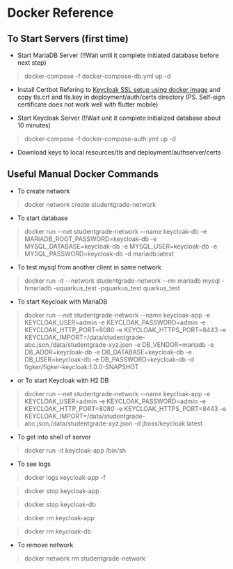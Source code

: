 # Docker Reference

## To Start Servers (first time)
* Start MariaDB Server (!!Wait until it complete initiated database before next step)
> docker-compose -f docker-compose-db.yml up -d

* Install Certbot Refering to [Keycloak SSL setup using docker image](https://newbedev.com/keycloak-ssl-setup-using-docker-image) and copy tls.crt and tls.key in deployment/auth/certs directory (PS. Self-sign certificate does not work well with flutter mobile)

* Start Keycloak Server (!!Wait unit it complete initialized database about 10 minutes)
> docker-compose -f docker-compose-auth.yml up -d

* Download keys to local resources/tls and deployment/authserver/certs


## Useful Manual Docker Commands
* To create network
> docker network create studentgrade-network

* To start database
> docker run --net studentgrade-network --name keycloak-db -e MARIADB_ROOT_PASSWORD=keycloak-db -e MYSQL_DATABASE=keycloak-db -e MYSQL_USER=keycloak-db -e MYSQL_PASSWORD=keycloak-db -d mariadb:latest

* To test mysql from another client in same network
> docker run -it --network studentgrade-network --rm mariadb mysql -hmariadb -uquarkus_test -pquarkus_test quarkus_test

* To start Keycloak with MariaDB
> docker run --net studentgrade-network --name keycloak-app -e KEYCLOAK_USER=admin -e KEYCLOAK_PASSWORD=admin -e KEYCLOAK_HTTP_PORT=8080 -e KEYCLOAK_HTTPS_PORT=8443 -e KEYCLOAK_IMPORT=/data/studentgrade-abc.json,/data/studentgrade-xyz.json -e DB_VENDOR=mariadb -e DB_ADDR=keycloak-db -e DB_DATABASE=keycloak-db -e DB_USER=keycloak-db -e DB_PASSWORD=keycloak-db  -d figker/figker-keycloak:1.0.0-SNAPSHOT

* or To start Keycloak with H2 DB
> docker run --net studentgrade-network --name keycloak-app -e KEYCLOAK_USER=admin -e KEYCLOAK_PASSWORD=admin -e KEYCLOAK_HTTP_PORT=8080 -e KEYCLOAK_HTTPS_PORT=8443 -e KEYCLOAK_IMPORT=/data/studentgrade-abc.json,/data/studentgrade-xyz.json   -d jboss/keycloak:latest 

* To get into shell of server
> docker run -it keycloak-app /bin/sh

* To see logs
> docker logs keycloak-app -f

> docker stop keycloak-app

> docker stop keycloak-db

> docker rm keycloak-app

> docker rm keycloak-db

* To remove network
> docker network rm studentgrade-network


